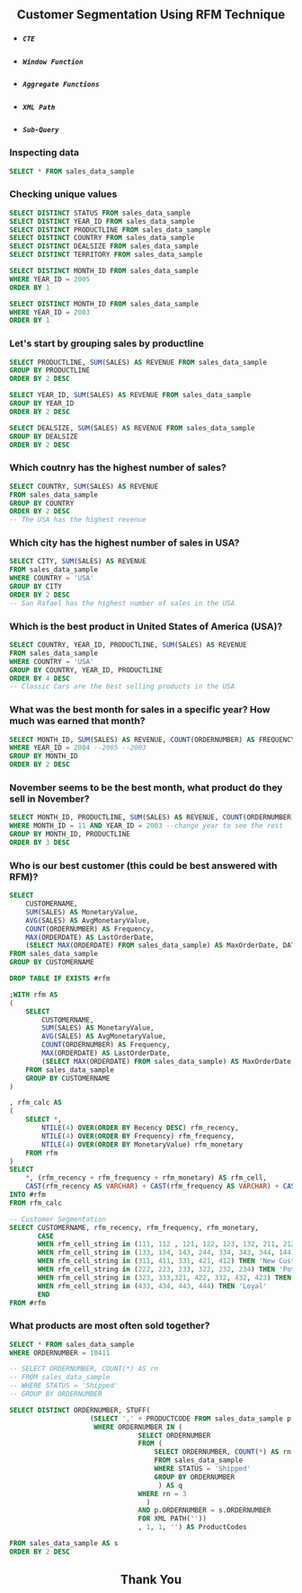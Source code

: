 ## <p align = 'center'>Customer Segmentation Using RFM Technique</p>
* ##### `CTE`
* ##### `Window Function`
* ##### `Aggregate Functions`
* ##### `XML Path`
* ##### `Sub-Query`

### Inspecting data
```sql
SELECT * FROM sales_data_sample
```

### Checking unique values
```sql
SELECT DISTINCT STATUS FROM sales_data_sample
SELECT DISTINCT YEAR_ID FROM sales_data_sample
SELECT DISTINCT PRODUCTLINE FROM sales_data_sample
SELECT DISTINCT COUNTRY FROM sales_data_sample
SELECT DISTINCT DEALSIZE FROM sales_data_sample
SELECT DISTINCT TERRITORY FROM sales_data_sample

SELECT DISTINCT MONTH_ID FROM sales_data_sample
WHERE YEAR_ID = 2005
ORDER BY 1

SELECT DISTINCT MONTH_ID FROM sales_data_sample
WHERE YEAR_ID = 2003
ORDER BY 1
```

### Let's start by grouping sales by productline
```sql
SELECT PRODUCTLINE, SUM(SALES) AS REVENUE FROM sales_data_sample
GROUP BY PRODUCTLINE
ORDER BY 2 DESC

SELECT YEAR_ID, SUM(SALES) AS REVENUE FROM sales_data_sample
GROUP BY YEAR_ID
ORDER BY 2 DESC

SELECT DEALSIZE, SUM(SALES) AS REVENUE FROM sales_data_sample
GROUP BY DEALSIZE
ORDER BY 2 DESC
```

### Which coutnry has the highest number of sales?
```sql
SELECT COUNTRY, SUM(SALES) AS REVENUE
FROM sales_data_sample
GROUP BY COUNTRY
ORDER BY 2 DESC
-- The USA has the highest revenue
```

### Which city has the highest number of sales in USA?
```sql
SELECT CITY, SUM(SALES) AS REVENUE
FROM sales_data_sample
WHERE COUNTRY = 'USA'
GROUP BY CITY
ORDER BY 2 DESC
-- San Rafael has the highest number of sales in the USA
```

### Which is the best product in United States of America (USA)?
```sql
SELECT COUNTRY, YEAR_ID, PRODUCTLINE, SUM(SALES) AS REVENUE
FROM sales_data_sample
WHERE COUNTRY = 'USA'
GROUP BY COUNTRY, YEAR_ID, PRODUCTLINE
ORDER BY 4 DESC
-- Classic Cars are the best selling products in the USA
```

### What was the best month for sales in a specific year? How much was earned that month?
```sql
SELECT MONTH_ID, SUM(SALES) AS REVENUE, COUNT(ORDERNUMBER) AS FREQUENCY FROM sales_data_sample
WHERE YEAR_ID = 2004 --2005 --2003
GROUP BY MONTH_ID
ORDER BY 2 DESC
```

### November seems to be the best month, what product do they sell in November?
```sql
SELECT MONTH_ID, PRODUCTLINE, SUM(SALES) AS REVENUE, COUNT(ORDERNUMBER) AS No_Orders FROM sales_data_sample
WHERE MONTH_ID = 11 AND YEAR_ID = 2003 --change year to see the rest
GROUP BY MONTH_ID, PRODUCTLINE
ORDER BY 3 DESC
```
### Who is our best customer (this could be best answered with RFM)?
```sql
SELECT
	CUSTOMERNAME,
	SUM(SALES) AS MonetaryValue,
	AVG(SALES) AS AvgMonetaryValue,
	COUNT(ORDERNUMBER) AS Frequency,
	MAX(ORDERDATE) AS LastOrderDate,
	(SELECT MAX(ORDERDATE) FROM sales_data_sample) AS MaxOrderDate, DATEDIFF(DD, MAX(ORDERDATE), (SELECT MAX(ORDERDATE) FROM sales_data_sample)) AS Recency
FROM sales_data_sample
GROUP BY CUSTOMERNAME

DROP TABLE IF EXISTS #rfm

;WITH rfm AS
(
	SELECT
		CUSTOMERNAME,
		SUM(SALES) AS MonetaryValue,
		AVG(SALES) AS AvgMonetaryValue,
		COUNT(ORDERNUMBER) AS Frequency,
		MAX(ORDERDATE) AS LastOrderDate,
		(SELECT MAX(ORDERDATE) FROM sales_data_sample) AS MaxOrderDate, DATEDIFF(DD, MAX(ORDERDATE), (SELECT MAX(ORDERDATE) FROM sales_data_sample)) AS Recency
	FROM sales_data_sample
	GROUP BY CUSTOMERNAME
)

, rfm_calc AS
(
	SELECT *,
		NTILE(4) OVER(ORDER BY Recency DESC) rfm_recency,
		NTILE(4) OVER(ORDER BY Frequency) rfm_frequency,
		NTILE(4) OVER(ORDER BY MonetaryValue) rfm_monetary
	FROM rfm
)
SELECT 
	*, (rfm_recency + rfm_frequency + rfm_monetary) AS rfm_cell,
	CAST(rfm_recency AS VARCHAR) + CAST(rfm_frequency AS VARCHAR) + CAST(rfm_monetary AS VARCHAR) AS rfm_cell_string
INTO #rfm
FROM rfm_calc

-- Customer Segmentation
SELECT CUSTOMERNAME, rfm_recency, rfm_frequency, rfm_monetary, 
       CASE
	   WHEN rfm_cell_string in (111, 112 , 121, 122, 123, 132, 211, 212, 114, 141, 221) THEN 'Lost Customer'    -- lost customer.
	   WHEN rfm_cell_string in (133, 134, 143, 244, 334, 343, 344, 144) THEN 'Slipping Away'                    -- big spender, slipping away.
	   WHEN rfm_cell_string in (311, 411, 331, 421, 412) THEN 'New Customer'                                    -- new customer.
	   WHEN rfm_cell_string in (222, 223, 233, 322, 232, 234) THEN 'Potential Churners'                         -- probably leave the service.
	   WHEN rfm_cell_string in (323, 333,321, 422, 332, 432, 423) THEN 'Active'                                 -- customers who buy often at low price.
	   WHEN rfm_cell_string in (433, 434, 443, 444) THEN 'Loyal'                                                -- customers who buy regularly at high price.
       END
FROM #rfm
```

### What products are most often sold together?
```sql
SELECT * FROM sales_data_sample
WHERE ORDERNUMBER = 10411

-- SELECT ORDERNUMBER, COUNT(*) AS rn
-- FROM sales_data_sample
-- WHERE STATUS = 'Shipped'
-- GROUP BY ORDERNUMBER

SELECT DISTINCT ORDERNUMBER, STUFF(
					(SELECT ',' + PRODUCTCODE FROM sales_data_sample p
					 WHERE ORDERNUMBER IN (
								SELECT ORDERNUMBER 
								FROM (
									SELECT ORDERNUMBER, COUNT(*) AS rn
									FROM sales_data_sample
									WHERE STATUS = 'Shipped'
									GROUP BY ORDERNUMBER
								     ) AS q
								WHERE rn = 3
							      ) 
								AND p.ORDERNUMBER = s.ORDERNUMBER
								FOR XML PATH(''))
								, 1, 1, '') AS ProductCodes

FROM sales_data_sample AS s
ORDER BY 2 DESC
```
## <p align = 'center'>Thank You</p>
